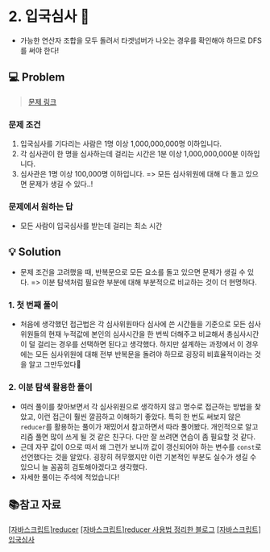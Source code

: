 # 2. 입국심사 🛂

- 가능한 연산자 조합을 모두 돌려서 타겟넘버가 나오는 경우를 확인해야 하므로 DFS를 써야 한다!

## 💻 Problem

> [문제 링크](https://school.programmers.co.kr/learn/courses/30/lessons/43238)

### 문제 조건

1. 입국심사를 기다리는 사람은 1명 이상 1,000,000,000명 이하입니다.
2. 각 심사관이 한 명을 심사하는데 걸리는 시간은 1분 이상 1,000,000,000분 이하입니다.
3. 심사관은 1명 이상 100,000명 이하입니다.
   => 모든 심사위원에 대해 다 돌고 있으면 문제가 생길 수 있다..!

### 문제에서 원하는 답

- 모든 사람이 입국심사를 받는데 걸리는 최소 시간

## 💡 Solution

- 문제 조건을 고려했을 때, 반복문으로 모든 요소를 돌고 있으면 문제가 생길 수 있다.
  => 이분 탐색처럼 필요한 부분에 대해 부분적으로 비교하는 것이 더 현명하다.

### 1. 첫 번째 풀이

- 처음에 생각했던 접근법은 각 심사위원마다 심사에 쓴 시간들을 기준으로 모든 심사위원들의 현재 누적값에 본인의 심사시간을 한 번씩 더해주고 비교해서 총심사시간이 덜 걸리는 경우를 선택하면 된다고 생각했다. 하지만 설계하는 과정에서 이 경우에는 모든 심사위원에 대해 전부 반복문을 돌려야 하므로 굉장히 비효율적이라는 것을 알고 그만두었다🫠

### 2. 이분 탐색 활용한 풀이

- 여러 풀이를 찾아보면서 각 심사위원으로 생각하지 않고 명수로 접근하는 방법을 찾았고, 이런 접근이 훨씬 깔끔하고 이해하기 좋았다. 특히 한 번도 써보지 않은 `reducer`를 활용하는 풀이가 재밌어서 참고하면서 따라 풀어봤다. 개인적으로 알고리즘 풀면 많이 쓰게 될 것 같은 친구다. 다만 잘 쓰려면 연습이 좀 필요할 것 같다.
- 근데 자꾸 값이 0으로 떠서 왜 그런가 보니까 값이 갱신되어야 하는 변수를 `const`로 선언했다는 것을 알았다. 굉장히 허무했지만 이런 기본적인 부분도 실수가 생길 수 있으니 늘 꼼꼼히 검토해야겠다고 생각했다.
- 자세한 풀이는 주석에 적었습니다!

## 📚참고 자료

[[자바스크립트]reducer](https://developer.mozilla.org/en-US/docs/Web/JavaScript/Reference/Global_Objects/Array/reduce)
[[자바스크립트]reducer 사용법 정리한 블로그](https://velog.io/@teo_ryu/javascript-reduce-%ED%95%A8%EC%88%98%EC%99%80-%EC%8B%B8%EC%9A%B0%EA%B8%B0)
[[자바스크립트]입국심사](https://taesung1993.tistory.com/63)
